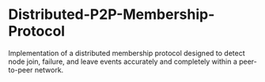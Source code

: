 # Distributed-P2P-Membership-Protocol
Implementation of a distributed membership protocol designed to detect node join, failure, and leave events accurately and completely within a peer-to-peer network.
